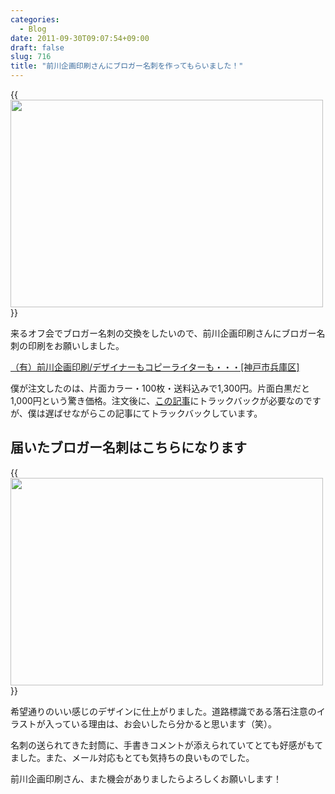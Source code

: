 ```yaml
---
categories:
  - Blog
date: 2011-09-30T09:07:54+09:00
draft: false
slug: 716
title: "前川企画印刷さんにブロガー名刺を作ってもらいました！"
---
```


{{<img alt="" src="/images/2011/09/0716_1.jpg" width="500" height="332">}}

来るオフ会でブロガー名刺の交換をしたいので、前川企画印刷さんにブロガー名刺の印刷をお願いしました。

[（有）前川企画印刷/デザイナーもコピーライターも・・・[神戸市兵庫区]](http://www.kobe-maekawa.co.jp/)

僕が注文したのは、片面カラー・100枚・送料込みで1,300円。片面白黒だと1,000円という驚き価格。注文後に、[この記事](http://blog.goo.ne.jp/batacchi/e/f81808a384944befed668cab7a8c3993)にトラックバックが必要なのですが、僕は遅ばせながらこの記事にてトラックバックしています。

## 届いたブロガー名刺はこちらになります

{{<img alt="" src="/images/2011/09/0716_2.png" width="500" height="332">}}

希望通りのいい感じのデザインに仕上がりました。道路標識である落石注意のイラストが入っている理由は、お会いしたら分かると思います（笑）。

名刺の送られてきた封筒に、手書きコメントが添えられていてとても好感がもてました。また、メール対応もとても気持ちの良いものでした。

前川企画印刷さん、また機会がありましたらよろしくお願いします！

